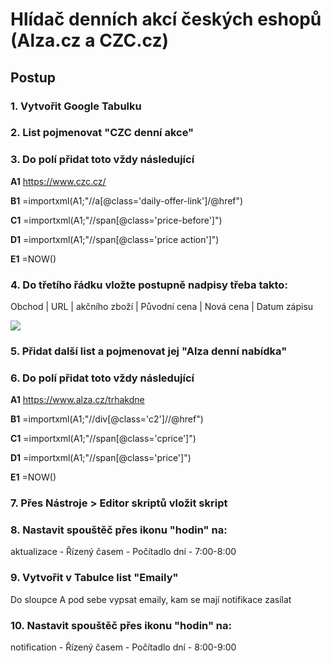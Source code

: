 # Hlídač denních akcí českých eshopů (Alza.cz a CZC.cz)

## Postup

### 1. Vytvořit Google Tabulku

### 2. List pojmenovat "CZC denní akce"

### 3. Do polí přidat toto vždy následující

**A1** https://www.czc.cz/

**B1** =importxml(A1;"//a[@class='daily-offer-link']/@href")

**C1** =importxml(A1;"//span[@class='price-before']")

**D1** =importxml(A1;"//span[@class='price action']")

**E1** =NOW()

### 4. Do třetího řádku vložte postupně nadpisy třeba takto:
Obchod | URL | akčního zboží |	Původní cena |	Nová cena |	Datum zápisu

<img src="http://jpeg.cz/images/2017/08/09/QHJzC.png">

### 5. Přidat další list a pojmenovat jej "Alza denní nabídka"

### 6. Do polí přidat toto vždy následující

**A1** https://www.alza.cz/trhakdne

**B1** =importxml(A1;"//div[@class='c2']//@href")

**C1** =importxml(A1;"//span[@class='cprice']")

**D1** =importxml(A1;"//span[@class='price']")

**E1** =NOW()

### 7. Přes Nástroje > Editor skriptů vložit skript

### 8. Nastavit spouštěč přes ikonu "hodin" na:
aktualizace - Řízený časem - Počítadlo dní - 7:00-8:00

### 9. Vytvořit v Tabulce list "Emaily"
Do sloupce A pod sebe vypsat emaily, kam se mají notifikace zasílat

### 10. Nastavit spouštěč přes ikonu "hodin" na:
notification - Řízený časem - Počítadlo dní - 8:00-9:00
